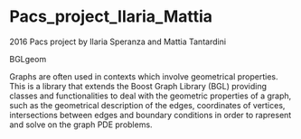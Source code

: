 # Pacs_project_Ilaria_Mattia

2016 Pacs project by Ilaria Speranza and Mattia Tantardini

BGLgeom

Graphs are often used in contexts which involve geometrical properties. This is a library that extends the Boost Graph Library (BGL) providing classes and functionalities to deal with the geometric properties of a graph, such as the geometrical description of the edges, coordinates of vertices, intersections between edges and boundary conditions in order to rapresent and solve on the graph PDE problems.
